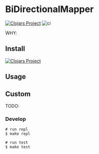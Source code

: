 # BiDirectionalMapper

[![Clojars Project](https://img.shields.io/clojars/v/bdm.svg)](https://clojars.org/bdm)
![ci](https://github.com/aitem/bdm/workflows/CI/badge.svg)


WHY:

## Install

[![Clojars Project](http://clojars.org/bdm/latest-version.svg)](http://clojars.org/bdm)

## Usage


## Custom

TODO:

### Develop

```
# run repl
$ make repl

# run test 
$ make test 
```
